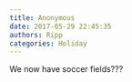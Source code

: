 ```yaml
---
title: Anonymous
date: 2017-05-29 22:45:35
authors: Ripp
categories: Holiday
---
```


 We now have soccer fields???